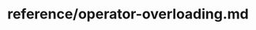 ---
title: reference/operator-overloading.md
showAuthorInfo: false
redirect_path: /docs/operator-overloading
---